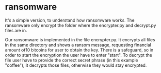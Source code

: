 # ransomware

It's a simple version, to understand how ransomware works. The ransomware only encrypt the folder where the encrypter.py and decrypt.py files are in.

Our ransomware is implemented in the file encrypter.py. It encrypts all files in the same directory and shows a ransom message, requesting financial amount of10 bitcoins for user to obtain the key. There is a safeguard, so in order to start the encryption the user have to enter "start".
To decrypt the file user have to provide the correct secret phrase (in this example "coffee"), it decrypts those files, otherwise they would stay encrypted.
